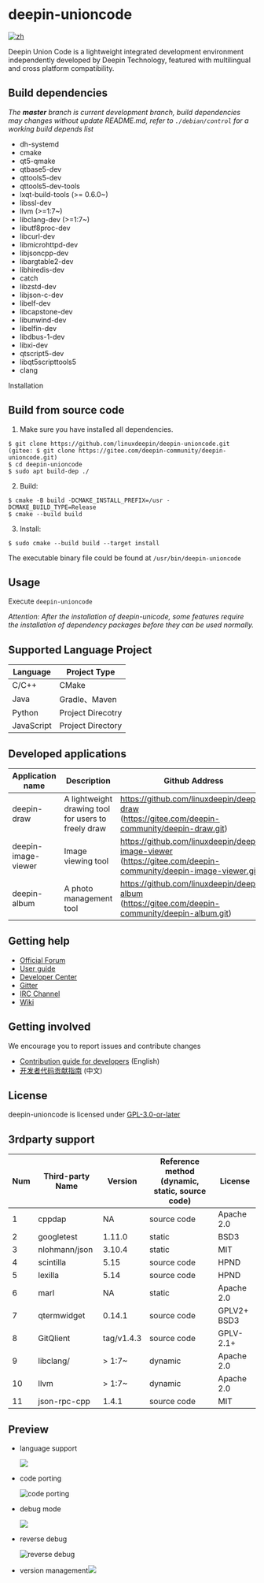 # deepin-unioncode

[![zh](https://img.shields.io/badge/lang-zh-red.svg)](./README.md)

Deepin Union Code is a lightweight integrated development environment independently developed by Deepin Technology, featured with multilingual and cross platform compatibility.

## Build dependencies

_The **master** branch is current development branch, build dependencies may changes without update README.md, refer to `./debian/control` for a working build depends list_

- dh-systemd
- cmake
- qt5-qmake
- qtbase5-dev
- qttools5-dev
- qttools5-dev-tools
- lxqt-build-tools (>= 0.6.0~)
- libssl-dev
- llvm (>=1:7~)
- libclang-dev (>=1:7~)
- libutf8proc-dev
- libcurl-dev
- libmicrohttpd-dev
- libjsoncpp-dev
- libargtable2-dev
- libhiredis-dev
- catch
- libzstd-dev
- libjson-c-dev
- libelf-dev
- libcapstone-dev
- libunwind-dev
- libelfin-dev
- libdbus-1-dev
- libxi-dev
- qtscript5-dev
- libqt5scripttools5
- clang

Installation

## Build from source code

1. Make sure you have installed all dependencies.

``` shell
$ git clone https://github.com/linuxdeepin/deepin-unioncode.git
(gitee: $ git clone https://gitee.com/deepin-community/deepin-unioncode.git)
$ cd deepin-unioncode
$ sudo apt build-dep ./
```

2. Build:

```shell
$ cmake -B build -DCMAKE_INSTALL_PREFIX=/usr -DCMAKE_BUILD_TYPE=Release
$ cmake --build build
```

3. Install:

```shell
$ sudo cmake --build build --target install
```

The executable binary file could be found at `/usr/bin/deepin-unioncode`

## Usage

Execute `deepin-unioncode`

*Attention: After the installation of deepin-unicode, some features require the installation of dependency packages before they can be used normally.* 

## Supported Language Project

| Language   | Project Type      |
| ---------- | ----------------- |
| C/C++      | CMake             |
| Java       | Gradle、Maven     |
| Python     | Project Direcotry |
| JavaScript | Project Directory |

## Developed applications

| Application name    | Description                                         | Github Address                                               |
| ------------------- | --------------------------------------------------- | ------------------------------------------------------------ |
| deepin-draw         | A lightweight drawing tool for users to freely draw | https://github.com/linuxdeepin/deepin-draw<br />(https://gitee.com/deepin-community/deepin-draw.git) |
| deepin-image-viewer | Image viewing tool                                  | https://github.com/linuxdeepin/deepin-image-viewer<br />(https://gitee.com/deepin-community/deepin-image-viewer.git) |
| deepin-album        | A photo management tool                             | https://github.com/linuxdeepin/deepin-album<br />(https://gitee.com/deepin-community/deepin-album.git) |

## Getting help

 - [Official Forum](https://bbs.deepin.org/)
 - [User guide](https://wiki.deepin.org/zh/05_HOW-TO/02_%E5%BC%80%E5%8F%91%E7%9B%B8%E5%85%B3/deepin-unioncode)
 - [Developer Center](https://github.com/linuxdeepin/developer-center)
 - [Gitter](https://gitter.im/orgs/linuxdeepin/rooms)
 - [IRC Channel](https://webchat.freenode.net/?channels=deepin)
 - [Wiki](https://wiki.deepin.org/)

## Getting involved

We encourage you to report issues and contribute changes

 - [Contribution guide for developers](https://github.com/linuxdeepin/developer-center/wiki/Contribution-Guidelines-for-Developers-en) (English)
 - [开发者代码贡献指南](https://github.com/linuxdeepin/developer-center/wiki/Contribution-Guidelines-for-Developers) (中文)

## License

deepin-unioncode is licensed under [GPL-3.0-or-later](LICENSE)

## 3rdparty support

| Num  | Third-party Name | Version    | Reference method (dynamic, static, source code) | License     |
| ---- | ---------------- | ---------- | ----------------------------------------------- | ----------- |
| 1    | cppdap           | NA         | source code                                     | Apache 2.0  |
| 2    | googletest       | 1.11.0     | static                                          | BSD3        |
| 3    | nlohmann/json    | 3.10.4     | static                                          | MIT         |
| 4    | scintilla        | 5.15       | source code                                     | HPND        |
| 5    | lexilla          | 5.14       | source code                                     | HPND        |
| 6    | marl             | NA         | static                                          | Apache 2.0  |
| 7    | qtermwidget      | 0.14.1     | source code                                     | GPLV2+ BSD3 |
| 8    | GitQlient        | tag/v1.4.3 | source code                                     | GPLV-2.1+   |
| 9    | libclang/        | > 1:7~     | dynamic                                         | Apache  2.0 |
| 10   | llvm             | > 1:7~     | dynamic                                         | Apache  2.0 |
| 11   | json-rpc-cpp     | 1.4.1      | source code                                     | MIT         |


## Preview

- language support

  ![](./docs/rc/language-support.png)

- code porting

  ![code porting](./docs/rc/code-porting.png)

- debug mode

  ![](./docs/rc/debug-mode.png)
  
- reverse debug

  ![reverse debug](./docs/rc/reverse-debug.png)
  
- version management![](./docs/rc/version-management.png)
